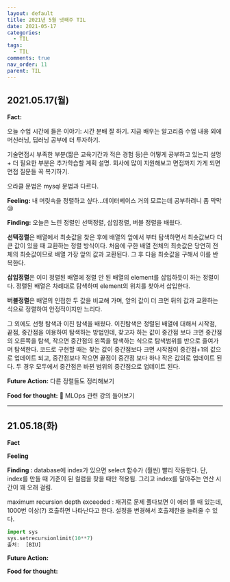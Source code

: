 ```yaml
---
layout: default
title: 2021년 5월 넷째주 TIL
date: 2021-05-17
categories:
  - TIL
tags:
  - TIL
comments: true
nav_order: 11
parent: TIL
---
```




## 2021.05.17(월)

**Fact:** 

오늘 수업 시간에 들은 이야기: 시간 분배 잘 하기. 지금 배우는 알고리즘 수업 내용 외에 머신러닝, 딥러닝 공부에 더 투자하기.

기술면접시 부족한 부분(짧은 교육기간과 적은 경험 등)은 어떻게 공부하고 있는지 설명 + 더 필요한 부분은 추가학습할 계획 설명. 회사에 많이 지원해보고 면접까지 가게 되면 면접 질문들 꼭 복기하기.

오라클 문법은 mysql 문법과 다르다. 

**Feeling:** 내 머릿속을 정렬하고 싶다...데이터베이스 거의 모르는데 공부하려니 좀 막막 :cry:

**Finding:** 오늘은 느린 정렬인 선택정렬, 삽입정렬, 버블 정렬을 배웠다. 

**선택정렬**은 배열에서 최솟값을 찾은 후에 배열의 앞에서 부터 탐색하면서 최솟값보다 더 큰 값이 있을 때 교환하는 정렬 방식이다. 처음에 구한 배열 전체의 최솟값은 당연히 전체의 최솟값이므로 배열 가장 앞의 값과 교환된다. 그 후 다음 최솟값을 구해서 이를 반복한다.

**삽입정렬**은 이미 정렬된 배열에 정렬 안 된 배열의 element를 삽입하듯이 하는 정렬이다. 정렬된 배열은 차례대로 탐색하며 element의 위치를 찾아서 삽입한다.

**버블정렬**은 배열의 인접한 두 값을 비교해 가며, 앞의 값이 더 크면 뒤의 값과 교환하는 식으로 정렬하여 안정적이지만 느리다.

그 외에도 선형 탐색과 이진 탐색을 배웠다. 이진탐색은 정렬된 배열에 대해서 시작점, 끝점, 중간점을 이용하여 탐색하는 방법인데, 찾고자 하는 값이 중간점 보다 크면 중간점의 오른쪽을 탐색, 작으면 중간점의 왼쪽을 탐색하는 식으로 탐색범위를 반으로 줄여가며 탐색한다. 코드로 구현할 때는 찾는 값이 중간점보다 크면 시작점이 중간점+1의 값으로 업데이트 되고, 중간점보다 작으면 끝점이 중간점 보다 하나 작은 값의로 업데이트 된다. 두 경우 모두에서 중간점은 바뀐 범위의 중간점으로 업데이트 된다.

**Future Action:** 다른 정렬들도 정리해보기

**Food for thought:** :tropical_drink: MLOps 관련 강의 들어보기

---



## 21.05.18(화)

**Fact**

**Feeling**

**Finding :** database에 index가 있으면 select 함수가 (훨씬) 빨리 작동한다. 단, index를 만들 때 기준이 된 컬럼을 찾을 때만 적용됨. 그리고 index를 달아주는 연산 시간이 꽤 오래 걸림.

maximum recursion depth exceeded : 재귀로 문제 풀다보면 이 에러 뜰 때 있는데, 1000번 이상(?) 호출하면 나타난다고 한다. 설정을 변경해서 호출제한을 늘려줄 수 있다.

```python
import sys
sys.setrecursionlimit(10**7) 
출처:  [BIU]
```



**Future Action:**

**Food for thought:**

